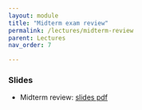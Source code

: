 ```yaml
---
layout: module
title: "Midterm exam review"
permalink: /lectures/midterm-review
parent: Lectures
nav_order: 7

---
```



### Slides

* Midterm review: [slides pdf](/ds5110-spring23/assets/docs/midterm-review.pdf)

